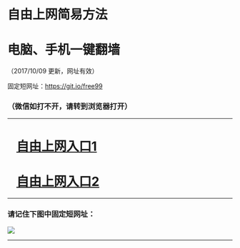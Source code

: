﻿# 自由上网简易方法

# 电脑、手机一键翻墙

（2017/10/09 更新，网址有效）

固定短网址：https://git.io/free99

### （微信如打不开，请转到浏览器打开）


***





# &nbsp;&nbsp; <a href="http://ft1051115842.fwq-tz-1001.info/fwqtz01.html?t=100900130192 " target="_blank">自由上网入口1</a>
# &nbsp;&nbsp; <a href="http://ft3089928383.fwq-tz-1002.info/fwqtz02.html?t=10090011726 " target="_blank">自由上网入口2</a>
***

### 请记住下图中固定短网址：

<img src="https://s3-us-west-2.amazonaws.com/fwq-1001/yjfq-20170905okok.png" /> 


***

